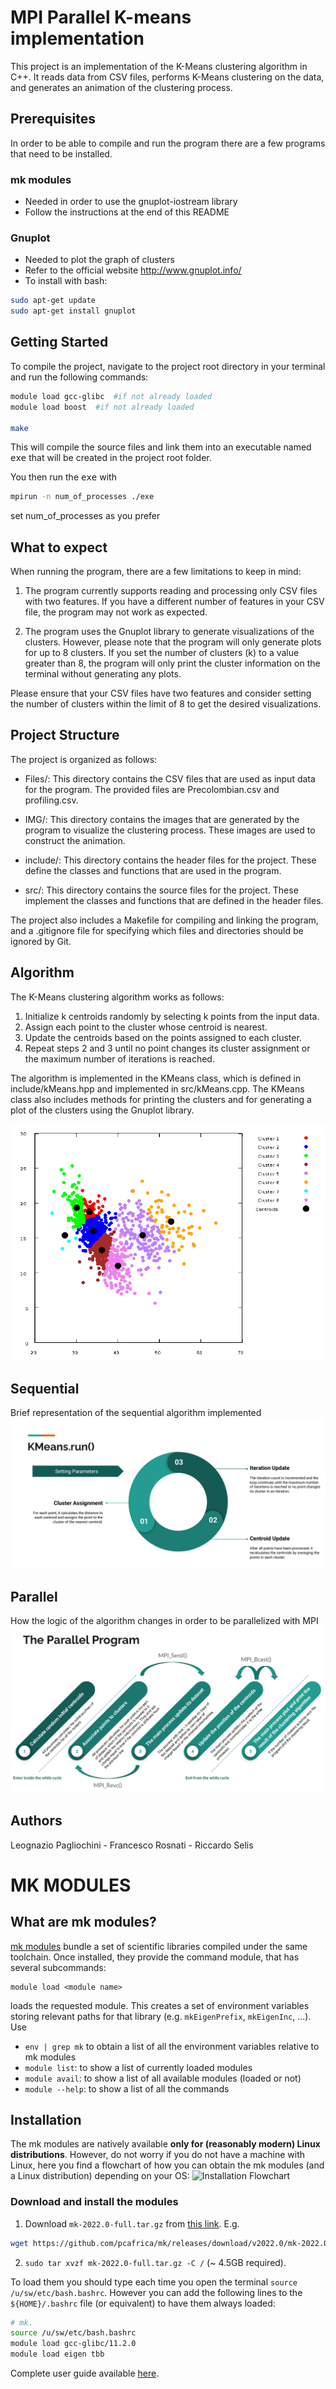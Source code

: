 # MPI Parallel K-means implementation
This project is an implementation of the K-Means clustering algorithm in C++. It reads data from CSV files, performs K-Means clustering on the data, and generates an animation of the clustering process.

## Prerequisites
In order to be able to compile and run the program there are a few programs that need to be installed.
### mk modules
- Needed in order to use the gnuplot-iostream library
- Follow the instructions at the end of this README

### Gnuplot
- Needed to plot the graph of clusters
- Refer to the official website http://www.gnuplot.info/
- To install with bash:
```bash
sudo apt-get update
sudo apt-get install gnuplot

```

## Getting Started
To compile the project, navigate to the project  root directory in your terminal and run the following commands:

```bash
module load gcc-glibc  #if not already loaded
module load boost  #if not already loaded

make
```
This will compile the source files and link them into an executable named <kbd>exe</kbd> that will be created in the project root folder.


You then run the <kbd>exe</kbd> with
```bash
mpirun -n num_of_processes ./exe
```
set num_of_processes as you prefer


## What to expect
When running the program, there are a few limitations to keep in mind:

1. The program currently supports reading and processing only CSV files with two features. If you have a different number of features in your CSV file, the program may not work as expected.

2. The program uses the Gnuplot library to generate visualizations of the clusters. However, please note that the program will only generate plots for up to 8 clusters. If you set the number of clusters (k) to a value greater than 8, the program will only print the cluster information on the terminal without generating any plots.

Please ensure that your CSV files have two features and consider setting the number of clusters within the limit of 8 to get the desired visualizations.


## Project Structure
The project is organized as follows:
* Files/: This directory contains the CSV files that are used as input data for the program. The provided files are Precolombian.csv and profiling.csv.

* IMG/: This directory contains the images that are generated by the program to visualize the clustering process. These images are used to construct the animation.

* include/: This directory contains the header files for the project. These define the classes and functions that are used in the program.

* src/: This directory contains the source files for the project. These implement the classes and functions that are defined in the header files.

The project also includes a Makefile for compiling and linking the program, and a .gitignore file for specifying which files and directories should be ignored by Git.

## Algorithm
The K-Means clustering algorithm works as follows:

1. Initialize k centroids randomly by selecting k points from the input data.
2. Assign each point to the cluster whose centroid is nearest.
3. Update the centroids based on the points assigned to each cluster.
4. Repeat steps 2 and 3 until no point changes its cluster assignment or the maximum number of iterations is reached.

The algorithm is implemented in the KMeans class, which is defined in include/kMeans.hpp and implemented in src/kMeans.cpp. The KMeans class also includes methods for printing the clusters and for generating a plot of the clusters using the Gnuplot library.

![Animazione Clusters](clustering_animation.gif)

## Sequential 
Brief representation of the sequential algorithm implemented
![Seq imp](sequential_img.png)
## Parallel
How the logic of the algorithm changes in order to be parallelized with MPI 
![Par imp](parallel_img.png)

## Authors
Leognazio Pagliochini - Francesco Rosnati - Riccardo Selis




# MK MODULES
## What are mk modules?

[mk modules](https://github.com/pcafrica/mk) bundle a set of scientific libraries compiled under the same toolchain. Once installed, they provide the command module, that has several subcommands:

```
module load <module name> 
```

loads the requested module. This creates a set of environment variables storing relevant paths for that library (e.g. `mkEigenPrefix`, `mkEigenInc`, ...). Use

- `env | grep mk`  to obtain a list of all the environment variables relative to mk modules
- `module list`: to show a list of currently loaded modules
- `module avail`: to show a list of all available modules (loaded or not)
- `module --help`: to show a list of all the commands

## Installation
The mk modules are natively available **only for (reasonably modern) Linux distributions**. However, do not worry if you do not have a machine with Linux, here you find a flowchart of how you can obtain the mk modules (and a Linux distribution) depending on your OS:
![Installation Flowchart](./assets/installation-flowchart.png)

### Download and install the modules

1. Download `mk-2022.0-full.tar.gz` from [this link](https://github.com/pcafrica/mk/releases/download/v2022.0/mk-2022.0-full.tar.gz). E.g.
```bash
wget https://github.com/pcafrica/mk/releases/download/v2022.0/mk-2022.0-full.tar.gz
```
2. `sudo tar xvzf mk-2022.0-full.tar.gz -C /` (~ 4.5GB required).

To load them you should type each time you open the terminal `source /u/sw/etc/bash.bashrc`. However you can add the following lines to the `${HOME}/.bashrc` file (or equivalent) to have them always loaded:
```bash
# mk.
source /u/sw/etc/bash.bashrc
module load gcc-glibc/11.2.0
module load eigen tbb
```

Complete user guide available [here](https://lmod.readthedocs.io/en/latest/010_user.html).
